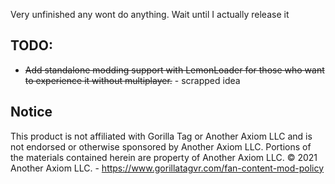 Very unfinished any wont do anything. Wait until I actually release it 

## TODO:
* ~~Add standalone modding support with LemonLoader for those who want to experience it without multiplayer.~~ - scrapped idea

## Notice
This product is not affiliated with Gorilla Tag or Another Axiom LLC and is not endorsed or otherwise sponsored by Another Axiom LLC. Portions of the materials contained herein are property of Another Axiom LLC. © 2021 Another Axiom LLC. - https://www.gorillatagvr.com/fan-content-mod-policy
